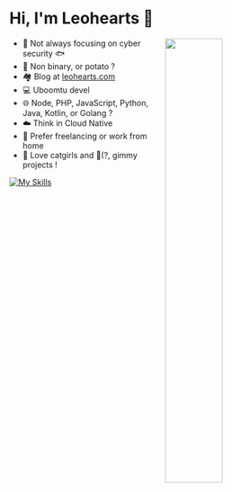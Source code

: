 # Hi, I'm Leohearts 🥔

<a href="https://github.com/leohearts?tab=repositories" >
  <img align=right width="45%" src="https://github-readme-stats.vercel.app/api?username=leohearts&show_icons=true&theme=rose" />
</a>
  
- 🔐 Not always focusing on cyber security 🐟
- 🥔 Non binary, or potato ?
- 🏘 Blog at [leohearts.com](https://leohearts.com)
- 💻 Uboomtu devel
- 🌐 Node, PHP, JavaScript, Python, Java, Kotlin, or Golang ?
- ☁️ Think in Cloud Native
- 🏡 Prefer freelancing or work from home
- 🤤 Love catgirls and 💸(?, gimmy projects ! 

[![My Skills](https://skillicons.dev/icons?i=docker,bash,aws,cloudflare,workers,linux,vim,js,html,python,flask,css,php,electron,androidstudio,java,kotlin,gradle,cpp,git,md,qt,ts,mysql,redis,ipfs,graphql)](https://skillicons.dev)
